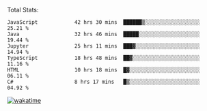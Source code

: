 Total Stats:
<!--START_SECTION:waka-->

```text
JavaScript            42 hrs 30 mins  ██████▒░░░░░░░░░░░░░░░░░░   25.21 %
Java                  32 hrs 46 mins  █████░░░░░░░░░░░░░░░░░░░░   19.44 %
Jupyter               25 hrs 11 mins  ███▓░░░░░░░░░░░░░░░░░░░░░   14.94 %
TypeScript            18 hrs 48 mins  ██▓░░░░░░░░░░░░░░░░░░░░░░   11.16 %
HTML                  10 hrs 18 mins  █▓░░░░░░░░░░░░░░░░░░░░░░░   06.11 %
C#                    8 hrs 17 mins   █▒░░░░░░░░░░░░░░░░░░░░░░░   04.92 %
```

<!--END_SECTION:waka-->

[![wakatime](https://wakatime.com/badge/user/d6a1e036-2153-43d6-9604-0dce67457b7f.svg)](https://wakatime.com/@d6a1e036-2153-43d6-9604-0dce67457b7f)
